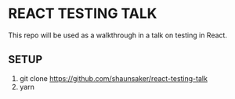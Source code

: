 # REACT TESTING TALK

This repo will be used as a walkthrough in a talk on testing in React.

## SETUP

1. git clone https://github.com/shaunsaker/react-testing-talk
2. yarn
